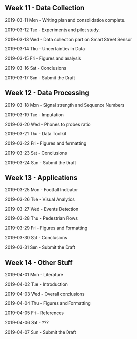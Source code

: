 Week 11 - Data Collection
-------------------------

2019-03-11 Mon - Writing plan and consolidation complete.

2019-03-12 Tue - Experiments and pilot study.

2019-03-13 Wed - Data collection part on Smart Street Sensor

2019-03-14 Thu - Uncertainties in Data

2019-03-15 Fri - Figures and analysis

2019-03-16 Sat - Conclusions

2019-03-17 Sun - Submit the Draft

Week 12 - Data Processing
-------------------------

2019-03-18 Mon - Signal strength and Sequence Numbers

2019-03-19 Tue - Imputation

2019-03-20 Wed - Phones to probes ratio

2019-03-21 Thu - Data Toolkit

2019-03-22 Fri - Figures and formatting

2019-03-23 Sat - Conclusions

2019-03-24 Sun - Submit the Draft

Week 13 - Applications
----------------------

2019-03-25 Mon - Footfall Indicator

2019-03-26 Tue - Visual Analytics

2019-03-27 Wed - Events Detection

2019-03-28 Thu - Pedestrian Flows

2019-03-29 Fri - Figures and Formatting

2019-03-30 Sat - Conclusions

2019-03-31 Sun - Submit the Draft

Week 14 - Other Stuff
---------------------

2019-04-01 Mon - Literature

2019-04-02 Tue - Introduction

2019-04-03 Wed - Overall conclusions

2019-04-04 Thu - Figures and Formatting

2019-04-05 Fri - References

2019-04-06 Sat - ???

2019-04-07 Sun - Submit the Draft
